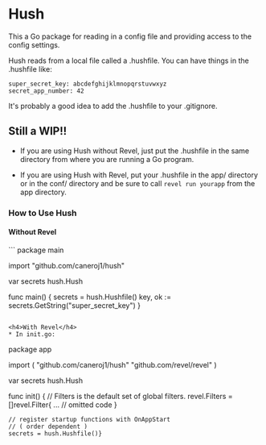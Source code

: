 <h1>Hush</h1>

This a Go package for reading in a config file and providing access to the
config settings.

Hush reads from a local file called a .hushfile. You can have things in the
.hushfile like:

```
super_secret_key: abcdefghijklmnopqrstuvwxyz
secret_app_number: 42
```

It's probably a good idea to add the .hushfile to your .gitignore.

<h2>Still a WIP!!</h2>

* If you are using Hush without Revel, just put the .hushfile in the same directory from where you are running a Go program.

* If you are using Hush with Revel, put your .hushfile in the app/ directory or in the conf/ directory and be sure to call `revel run yourapp` from the app directory.

<h3>How to Use Hush</h3>
<h4>Without Revel</h4>
```
package main

import "github.com/caneroj1/hush"

var secrets hush.Hush

func main() {
  secrets = hush.Hushfile()
  key, ok := secrets.GetString("super_secret_key")
}
```

<h4>With Revel</h4>
* In init.go:
```
package app

import (
	"github.com/caneroj1/hush"
	"github.com/revel/revel"
)

var secrets hush.Hush

func init() {
	// Filters is the default set of global filters.
	revel.Filters = []revel.Filter{
		... // omitted code
	}

	// register startup functions with OnAppStart
	// ( order dependent )
	secrets = hush.Hushfile()}
```
